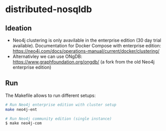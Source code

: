 # distributed-nosqldb

## Ideation

* Neo4j clustering is only avavilable in the enterprise edition (30 day trial available). Documentation for Docker Compose with enterprise edition: https://neo4j.com/docs/operations-manual/current/docker/clustering/
* Alternativley we can use ONgDB: https://www.graphfoundation.org/ongdb/ (a fork from the old Neo4j enterprise edition)

## Run

The Makefile allows to run different setups:

```bash
# Run Neo4j enterprise edition with cluster setup
make neo4j-ent

# Run Neo4j community edition (single instance)
$ make neo4j-com

```